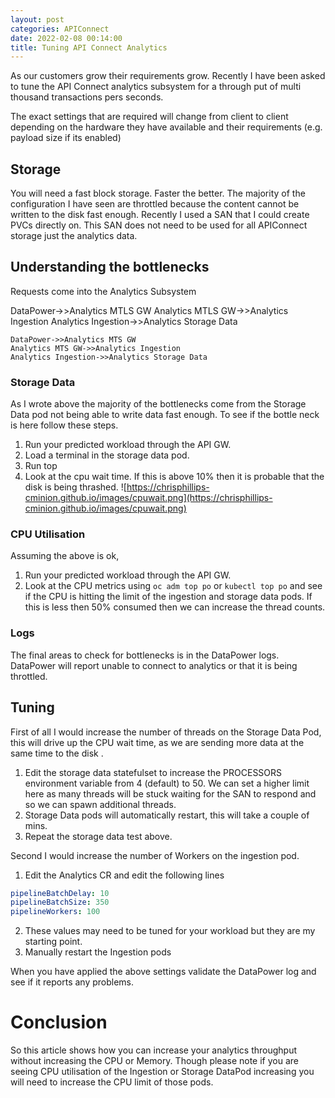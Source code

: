 ```yaml
---
layout: post
categories: APIConnect
date: 2022-02-08 00:14:00
title: Tuning API Connect Analytics
---
```


As our customers grow their requirements grow. Recently I have been asked to tune the API Connect analytics subsystem for a through put of multi thousand transactions pers seconds.

<!--more-->

The exact settings that are required will change from client to client depending on the hardware they have available and their requirements (e.g. payload size if its enabled)

## Storage
You will need a fast block storage. Faster the better. The majority of the configuration I have seen are throttled because the content cannot be written to the disk fast enough. Recently I used a SAN that I could create PVCs directly on. This SAN does not need to be used for all APIConnect storage just the analytics data.

## Understanding the bottlenecks

Requests come into the Analytics Subsystem

<div class="mermaid">
DataPower->>Analytics MTLS GW
Analytics MTLS GW->>Analytics Ingestion
Analytics Ingestion->>Analytics Storage Data
 </div>


```mermaid
DataPower->>Analytics MTS GW
Analytics MTS GW->>Analytics Ingestion
Analytics Ingestion->>Analytics Storage Data
```

### Storage Data
As I wrote above the majority of the bottlenecks come from the Storage Data pod not being able to write data fast enough. To see if the bottle neck is here follow these steps.
1. Run your predicted workload through the API GW.
2. Load a terminal in the storage data pod.
3. Run top
4. Look at the cpu wait time. If this is above 10% then it is probable that the disk is being thrashed.
![https://chrisphillips-cminion.github.io/images/cpuwait.png](https://chrisphillips-cminion.github.io/images/cpuwait.png)

### CPU Utilisation
Assuming the above is ok,
1. Run your predicted workload through the API GW.
2. Look at the CPU metrics using `oc adm top po` or `kubectl top po` and see if the CPU is hitting the limit of the ingestion and storage data pods. If this is less then 50% consumed then we can increase the thread counts.

### Logs
The final areas to check for bottlenecks is in the DataPower logs. DataPower will report unable to connect to analytics or that it is being throttled.  


## Tuning

First of all I would increase the number of threads on the Storage Data Pod, this will drive up the CPU wait time, as we are sending more data at the same time to the disk .
1. Edit the storage data statefulset  to increase the PROCESSORS environment variable from 4 (default) to 50. We can set a higher limit here as many threads will be stuck waiting for the SAN to respond and so we can spawn additional threads.
2. Storage Data pods will automatically restart, this will take a couple of mins.
3. Repeat the storage data test above.

Second I would increase the number of Workers on the ingestion pod.
1. Edit the Analytics CR and edit the following lines
```yaml
pipelineBatchDelay: 10
pipelineBatchSize: 350
pipelineWorkers: 100
```
2. These values may need to be tuned for your workload but they are my starting point.
3. Manually restart the Ingestion pods

When you have applied the above settings validate the DataPower log and see if it reports any problems.

# Conclusion
So this article shows how you can increase your analytics throughput without increasing the CPU or Memory. Though please note if you are seeing CPU utilisation of the Ingestion or Storage DataPod increasing you will need to increase the CPU limit of those pods.
